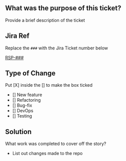 ## What was the purpose of this ticket?

Provide a brief description of the ticket

## Jira Ref

Replace the `###` with the Jira Ticket number below

[RSP-###](https://nihr.atlassian.net/browse/RSP-###)

## Type of Change

Put [X] inside the [] to make the box ticked

- [] New feature
- [] Refactoring
- [] Bug-fix
- [] DevOps
- [] Testing

## Solution

What work was completed to cover off the story?

- List out changes made to the repo